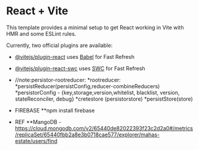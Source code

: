 # React + Vite

This template provides a minimal setup to get React working in Vite with HMR and some ESLint rules.

Currently, two official plugins are available:

- [@vitejs/plugin-react](https://github.com/vitejs/vite-plugin-react/blob/main/packages/plugin-react/README.md) uses [Babel](https://babeljs.io/) for Fast Refresh
- [@vitejs/plugin-react-swc](https://github.com/vitejs/vite-plugin-react-swc) uses [SWC](https://swc.rs/) for Fast Refresh
 
- //note:persistor-rootreducer:
*rootreducer:
*persistReducer(persistConfig,reducer-combineReducers)
*persistorConfig - {key,storage,version,whitelist, blacklist, version, stateReconciler, debug}
*cretestore (persistorstore)
*persistStore(store)

- FIREBASE 
 **npm install firebase

- REF
 **MangoDB - https://cloud.mongodb.com/v2/65440de82022393f23c2d2a0#/metrics/replicaSet/65440fbb2a8e3b0718cae577/explorer/mahas-estate/users/find

